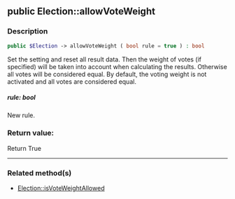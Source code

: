 ## public Election::allowVoteWeight

### Description    

```php
public $Election -> allowVoteWeight ( bool rule = true ) : bool
```

Set the setting and reset all result data.
Then the weight of votes (if specified) will be taken into account when calculating the results. Otherwise all votes will be considered equal.
By default, the voting weight is not activated and all votes are considered equal. 
    

##### **rule:** *bool*   
New rule.    


### Return value:   

Return True


---------------------------------------

### Related method(s)      

* [Election::isVoteWeightAllowed](../Election%20Class/public%20Election--isVoteWeightAllowed.md)    
